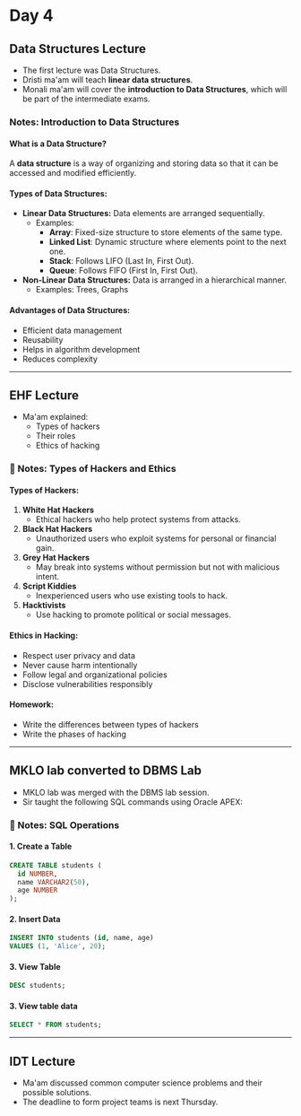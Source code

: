 # Day 4 

## Data Structures Lecture

- The first lecture was Data Structures.
- Dristi ma'am will teach **linear data structures**.
- Monali ma'am will cover the **introduction to Data Structures**, which will be part of the intermediate exams.

###  Notes: Introduction to Data Structures

#### What is a Data Structure?
A **data structure** is a way of organizing and storing data so that it can be accessed and modified efficiently.

#### Types of Data Structures:
- **Linear Data Structures:** Data elements are arranged sequentially.
  - Examples:
    - **Array**: Fixed-size structure to store elements of the same type.
    - **Linked List**: Dynamic structure where elements point to the next one.
    - **Stack**: Follows LIFO (Last In, First Out).
    - **Queue**: Follows FIFO (First In, First Out).
- **Non-Linear Data Structures:** Data is arranged in a hierarchical manner.
  - Examples: Trees, Graphs

#### Advantages of Data Structures:
- Efficient data management
- Reusability
- Helps in algorithm development
- Reduces complexity

---

## EHF Lecture

- Ma'am explained:
  - Types of hackers
  - Their roles
  - Ethics of hacking

### 📘 Notes: Types of Hackers and Ethics

#### Types of Hackers:
1. **White Hat Hackers**
   - Ethical hackers who help protect systems from attacks.
2. **Black Hat Hackers**
   - Unauthorized users who exploit systems for personal or financial gain.
3. **Grey Hat Hackers**
   - May break into systems without permission but not with malicious intent.
4. **Script Kiddies**
   - Inexperienced users who use existing tools to hack.
5. **Hacktivists**
   - Use hacking to promote political or social messages.

#### Ethics in Hacking:
- Respect user privacy and data
- Never cause harm intentionally
- Follow legal and organizational policies
- Disclose vulnerabilities responsibly

#### Homework:
- Write the differences between types of hackers
- Write the phases of hacking

---

## MKLO lab converted to DBMS Lab

- MKLO lab was merged with the DBMS lab session.
- Sir taught the following SQL commands using Oracle APEX:

### 📘 Notes: SQL Operations

#### 1. Create a Table
```sql
CREATE TABLE students (
  id NUMBER,
  name VARCHAR2(50),
  age NUMBER
);
```

#### 2. Insert Data
```sql
INSERT INTO students (id, name, age)
VALUES (1, 'Alice', 20);
```

#### 3. View Table 
```sql
DESC students;
```

#### 3. View table data 
```sql
SELECT * FROM students;
```

___

## IDT Lecture

- Ma'am discussed common computer science problems and their possible solutions.
- The deadline to form project teams is next Thursday.